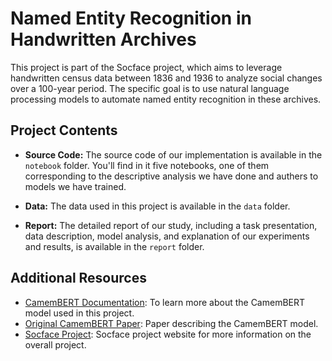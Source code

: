 # Named Entity Recognition in Handwritten Archives

This project is part of the Socface project, which aims to leverage handwritten census data between 1836 and 1936 to analyze social changes over a 100-year period. The specific goal is to use natural language processing models to automate named entity recognition in these archives.

## Project Contents

- **Source Code:** The source code of our implementation is available in the `notebook` folder. You'll find in it five notebooks, one of them corresponding to the descriptive analysis we have done and authers to models we have trained.

  
- **Data:** The data used in this project is available in the `data` folder. 
- **Report:** The detailed report of our study, including a task presentation, data description, model analysis, and explanation of our experiments and results, is available in the `report` folder.



## Additional Resources

- [CamemBERT Documentation](https://huggingface.co/docs/transformers/model_doc/camembert): To learn more about the CamemBERT model used in this project.
- [Original CamemBERT Paper](https://arxiv.org/abs/1911.03894): Paper describing the CamemBERT model.
- [Socface Project](https://socface.site.ined.fr/en/the-project/methods/): Socface project website for more information on the overall project.
